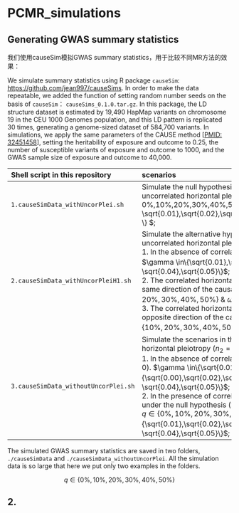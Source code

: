 # PCMR_simulations

## Generating GWAS summary statistics

我们使用causeSim模拟GWAS summary statistics，用于比较不同MR方法的效果：

We simulate summary statistics using R package `causeSim`: https://github.com/jean997/causeSims. In order to make the data repeatable, we added the function of setting random number seeds on the basis of `causeSim`： `causeSims_0.1.0.tar.gz`. In this package, the LD structure dataset is estimated by 19,490                                HapMap variants  on chromosome 19 in the CEU 1000 Genomes population, and this LD pattern is replicated 30 times, generating a genome-sized dataset of 584,700 variants. In simulations, we apply the same parameters of the CAUSE method [[PMID: 32451458](https://pubmed.ncbi.nlm.nih.gov/32451458/)], setting the heritability of exposure and outcome to 0.25, the number of susceptible variants of exposure and outcome to 1000, and the GWAS sample size of exposure and outcome to 40,000. 

| Shell script in this repository      | scenarios                                                    |
| :----------------------------------- | :----------------------------------------------------------- |
| `1.causeSimData_withUncorPlei.sh`    | Simulate the null hypothesis ($\gamma=0$) in the presence of uncorrelated horizontal pleiotropy. $q \in \\{ 0\%,10\%,20\%,30\%,40\%,50\% \\} $ & $\eta \in \\{ \sqrt{0.01},\sqrt{0.02},\sqrt{0.03},\sqrt{0.04},\sqrt{0.05} \\} $; |
| `2.causeSimData_withUncorPleiH1.sh`  | Simulate the alternative hypothesis in the presence of uncorrelated horizontal pleiotropy.<br />1. In the absence of correlated horizontal pleiotropy. $\gamma \in\{\sqrt{0.01},\sqrt{0.02},\sqrt{0.03}，\sqrt{0.04},\sqrt{0.05}\}$;<br />2. The correlated horizontal pleiotropic effect is in the same direction of the causal effect ($\gamma=0.1$). $q\in \{10\%,20\%,30\%,40\%,50\%\}$ & $\omega^2+\tau^2=5\%$; <br />3. The correlated horizontal pleiotropic effect is in the opposite direction of the causal effect ($\gamma=-0.1$). $q\in \{10\%,20\%,30\%,40\%,50\%\}$ & $\omega^2+\tau^2=5\%$; |
| `3.causeSimData_withoutUncorPlei.sh` | Simulate the scenarios in the absence of uncorrelated horizontal pleiotropy ($n_2=0$).<br />1. In the absence of correlated horizontal pleiotropy ($\eta=0$). $\gamma \in\{\sqrt{0.01},\{\sqrt{0.00},\sqrt{0.02},\sqrt{0.03}，\sqrt{0.04},\sqrt{0.05}\}$;<br />2. In the presence of correlated horizontal pleiotropy under the null hypothesis ($\gamma= 0$). <br />$q\in \{0\%,10\%,20\%,30\%,40\%,50\%\}$ & $\eta\in\{\sqrt{0.01},\sqrt{0.02},\sqrt{0.03}，\sqrt{0.04},\sqrt{0.05}\}$; |

The simulated GWAS summary statistics are saved in two folders, `./causeSimData` and `./causeSimData_withoutUncorPlei`. All the simulation data is so large that here we put only two examples in the folders. 

$$
q \in \{0\%,10\%,20\%,30\%,40\%,50\%\}
$$


## 2. 

